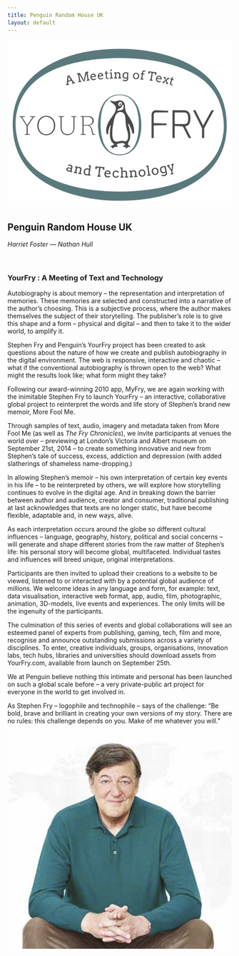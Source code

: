 ```yaml
---
title: Penguin Random House UK
layout: default
---
```


![](images/05a.jpg)

## Penguin Random House UK
*Harriet Foster — Nathan Hull*
<br />
<br />
<br />
### YourFry : A Meeting of Text and Technology
Autobiography is about memory – the representation and interpretation of memories. These memories are selected and constructed into a narrative of the author’s choosing. This is a subjective process, where the author makes themselves the subject of their storytelling. The publisher’s role is to give this shape and a form – physical and digital – and then to take it to the wider world, to amplify it.

Stephen Fry and Penguin’s YourFry project has been created to ask questions about the nature of how we create and publish autobiography in the digital environment. The web is responsive, interactive and chaotic – what if the conventional autobiography is thrown open to the web? What might the results look like; what form might they take?

Following our award-winning 2010 app, MyFry, we are again working with the inimitable Stephen Fry to launch YourFry – an interactive, collaborative global project to reinterpret the words and life story of Stephen’s brand new memoir, More Fool Me.

Through samples of text, audio, imagery and metadata taken from More Fool Me (as well as *The Fry Chronicles*), we invite participants at venues the world over – previewing at London’s Victoria and Albert museum on September 21st, 2014 – to create something innovative and new from Stephen’s tale of success, excess, addiction and depression (with added slatherings of shameless name-dropping.)

In allowing Stephen’s memoir – his own interpretation of certain key events in his life – to be reinterpreted by others, we will explore how storytelling continues to evolve in the digital age. And in breaking down the barrier between author and audience, creator and consumer, traditional publishing at last acknowledges that texts are no longer static, but have become flexible, adaptable and, in new ways, alive.

As each interpretation occurs around the globe so different cultural influences – language, geography, history, political and social concerns – will generate and shape different stories from the raw matter of Stephen’s life: his personal story will become global, multifaceted. Individual tastes and influences will breed unique, original interpretations.

Participants are then invited to upload their creations to a website to be viewed, listened to or interacted with by a potential global audience of millions. We welcome ideas in any language and form, for example: text, data visualisation, interactive web format, app, audio, film, photographic, animation, 3D-models, live events and experiences. The only limits will be the ingenuity of the participants.

The culmination of this series of events and global collaborations will see an esteemed panel of experts from publishing, gaming, tech, film and more, recognise and announce outstanding submissions across a variety of disciplines. To enter, creative individuals, groups, organisations, innovation labs, tech hubs, libraries and universities should download assets from YourFry.com, available from launch on September 25th.

We at Penguin believe nothing this intimate and personal has been launched on such a global scale before – a very private-public art project for everyone in the world to get involved in.

As Stephen Fry – logophile and technophile – says of the challenge: “Be bold, brave and brilliant in creating your own versions of my story. There are no rules: this challenge depends on you. Make of me whatever you will.”

![](images/05b.jpg)
